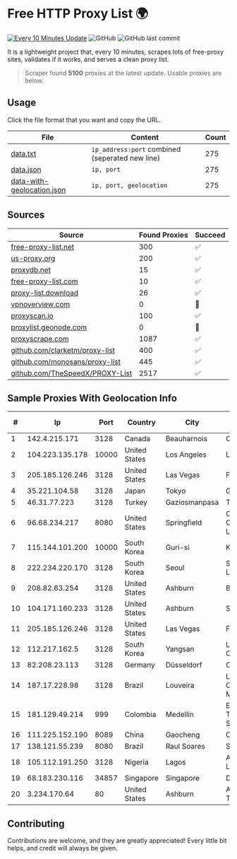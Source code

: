 
# Free HTTP Proxy List 🌍

[![Every 10 Minutes Update](https://github.com/mertguvencli/http-proxy-list/actions/workflows/main.yml/badge.svg?branch=main)](https://github.com/mertguvencli/http-proxy-list/actions/workflows/main.yml)
![GitHub](https://img.shields.io/github/license/mertguvencli/http-proxy-list)
![GitHub last commit](https://img.shields.io/github/last-commit/mertguvencli/http-proxy-list)

It is a lightweight project that, every 10 minutes, scrapes lots of free-proxy sites, validates if it works, and serves a clean proxy list.


> Scraper found **5100** proxies at the latest update. Usable proxies are below.

## Usage

Click the file format that you want and copy the URL.


|File|Content|Count|
|----|-------|-----|
|[data.txt](https://raw.githubusercontent.com/mertguvencli/http-proxy-list/main/proxy-list/data.txt)|`ip_address:port` combined (seperated new line)|275|
|[data.json](https://raw.githubusercontent.com/mertguvencli/http-proxy-list/main/proxy-list/data.json)|`ip, port`|275|
|[data-with-geolocation.json](https://raw.githubusercontent.com/mertguvencli/http-proxy-list/main/proxy-list/data-with-geolocation.json)|`ip, port, geolocation`|275|

## Sources

|Source|Found Proxies|Succeed|
|------|-------------|-------|
|[free-proxy-list.net](https://free-proxy-list.net)|300|✅|
|[us-proxy.org](https://www.us-proxy.org)|200|✅|
|[proxydb.net](http://proxydb.net)|15|✅|
|[free-proxy-list.com](https://free-proxy-list.com/?page=&port=&type%5B%5D=http&type%5B%5D=https&up_time=0&search=Search)|10|✅|
|[proxy-list.download](https://www.proxy-list.download/HTTP)|26|✅|
|[vpnoverview.com](https://vpnoverview.com/privacy/anonymous-browsing/free-proxy-servers)|0|🚫|
|[proxyscan.io](https://www.proxyscan.io)|100|✅|
|[proxylist.geonode.com](https://proxylist.geonode.com/api/proxy-list?limit=300&page=1&sort_by=lastChecked&sort_type=desc&protocols=http,https)|0|🚫|
|[proxyscrape.com](https://api.proxyscrape.com/v2/?request=displayproxies&protocol=http&timeout=10000&country=all&ssl=all&anonymity=all)|1087|✅|
|[github.com/clarketm/proxy-list](https://raw.githubusercontent.com/clarketm/proxy-list/master/proxy-list-raw.txt)|400|✅|
|[github.com/monosans/proxy-list](https://raw.githubusercontent.com/monosans/proxy-list/main/proxies/http.txt)|445|✅|
|[github.com/TheSpeedX/PROXY-List](https://raw.githubusercontent.com/TheSpeedX/PROXY-List/master/http.txt)|2517|✅|


## Sample Proxies With Geolocation Info

|#|Ip|Port|Country|City|Internet Service Provider|
|-|--|----|-------|----|-------------------------|
|1|142.4.215.171|3128|Canada|Beauharnois|OVH SAS|
|2|104.223.135.178|10000|United States|Los Angeles|LayerHost|
|3|205.185.126.246|3128|United States|Las Vegas|FranTech Solutions|
|4|35.221.104.58|3128|Japan|Tokyo|Google LLC|
|5|46.31.77.223|3128|Turkey|Gaziosmanpasa|Talha Bogaz|
|6|96.68.234.217|8080|United States|Springfield|Comcast Cable Communications, LLC|
|7|115.144.101.200|10000|South Korea|Guri-si|Korea Telecom|
|8|222.234.220.170|3128|South Korea|Seoul|SK Broadband Co Ltd|
|9|208.82.63.254|3128|United States|Ashburn|Bernardi Sounds|
|10|104.171.160.233|3128|United States|Ashburn|Sneaker Server|
|11|205.185.126.246|3128|United States|Las Vegas|FranTech Solutions|
|12|112.217.162.5|3128|South Korea|Yangsan|LG DACOM Corporation|
|13|82.208.23.113|3128|Germany|Düsseldorf|Casablanca INT|
|14|187.17.228.98|3128|Brazil|Louveira|Lantec Comunicacao Multimidia Ltda|
|15|181.129.49.214|999|Colombia|Medellín|EPM Telecomunicaciones S.A. E.S.P.|
|16|111.225.152.190|8089|China|Gaocheng|Chinanet|
|17|138.121.55.239|8080|Brazil|Raul Soares|Signet Telecom Ltda|
|18|105.112.191.250|3128|Nigeria|Lagos|Airtel Networks Limited|
|19|68.183.230.116|34857|Singapore|Singapore|DigitalOcean, LLC|
|20|3.234.170.64|80|United States|Ashburn|Amazon Technologies Inc.|



## Contributing

Contributions are welcome, and they are greatly appreciated! Every
little bit helps, and credit will always be given.

